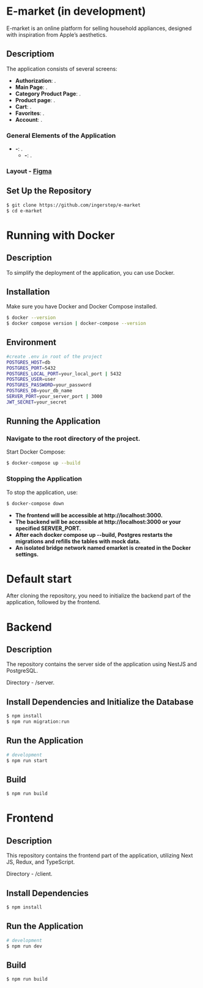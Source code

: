 # E-market (in development)

E-market is an online platform for selling household appliances, designed with inspiration from Apple’s aesthetics.

## Descriptiom

The application consists of several screens:

- **Authorization**: .
- **Main Page**: .
- **Category Product Page**: .
- **Product page**: .
- **Cart**: .
- **Favorites**: .
- **Account**: .

### General Elements of the Application

- **-**: .
  - **-**: .
  
### Layout - [Figma](https://www.figma.com/design/aEL4s7qHVNbuQxZmHkvWni/E-Commerce-UI-Kit-(Community)?node-id=113-159&node-type=canvas&t=9S3m8orkpzwUUHEb-0)

## Set Up the Repository

```bash
$ git clone https://github.com/ingerstep/e-market
$ cd e-market
```

# Running with Docker

## Description

To simplify the deployment of the application, you can use Docker.

## Installation

Make sure you have Docker and Docker Compose installed.

```bash
$ docker --version
$ docker compose version | docker-compose --version
```
## Environment

```bash
#create .env in root of the project
POSTGRES_HOST=db
POSTGRES_PORT=5432
POSTGRES_LOCAL_PORT=your_local_port | 5432
POSTGRES_USER=user
POSTGRES_PASSWORD=your_password
POSTGRES_DB=your_db_name
SERVER_PORT=your_server_port | 3000
JWT_SECRET=your_secret
```
## Running the Application

### Navigate to the root directory of the project.

Start Docker Compose:

```bash
$ docker-compose up --build
```

### Stopping the Application

To stop the application, use:

```bash
$ docker-compose down
```

- **The frontend will be accessible at http://localhost:3000.**
- **The backend will be accessible at http://localhost:3000 or your specified SERVER_PORT.**
- **After each docker compose up --build, Postgres restarts the migrations and refills the tables with mock data.**
- **An isolated bridge network named emarket is created in the Docker settings.**

# Default start

After cloning the repository, you need to initialize the backend part of the application, followed by the frontend.

# Backend

## Description

The repository contains the server side of the application using NestJS and PostgreSQL.

Directory - /server.

## Install Dependencies and Initialize the Database

```bash
$ npm install
$ npm run migration:run
```

## Run the Application

```bash
# development
$ npm run start
```
## Build

```bash
$ npm run build
```

# Frontend

## Description

This repository contains the frontend part of the application, utilizing Next JS, Redux, and TypeScript.

Directory - /client.

## Install Dependencies

```bash
$ npm install
```

## Run the Application

```bash
# development
$ npm run dev
```

## Build

```bash
$ npm run build
```

